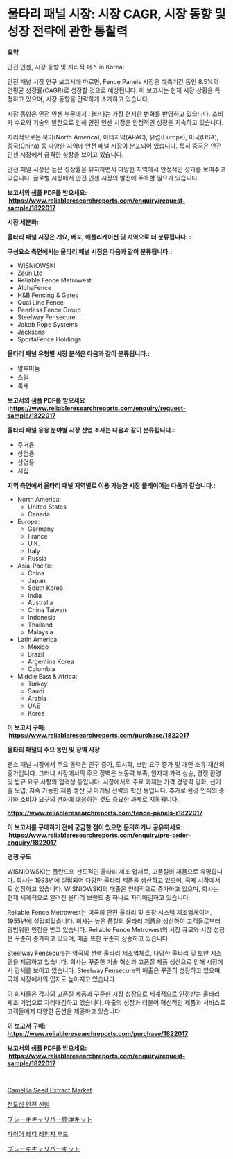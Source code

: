 <p><h1>울타리 패널 시장: 시장 CAGR, 시장 동향 및 성장 전략에 관한 통찰력</h1></p><p><strong>요약</strong></p>
<p><p>안전 인센, 시장 동향 및 지리적 퍼스 in Korea:</p><p>안전 패널 시장 연구 보고서에 따르면, Fence Panels 시장은 예측기간 동안 8.5%의 연평균 성장률(CAGR)로 성장할 것으로 예상됩니다. 이 보고서는 현재 시장 상황을 특정하고 있으며, 시장 동향을 간략하게 소개하고 있습니다.</p><p>시장 동향은 안전 인센 부문에서 나타나는 가장 현저한 변화를 반영하고 있습니다. 소비자 수요와 기술의 발전으로 인해 안전 인센 시장은 안정적인 성장을 지속하고 있습니다.</p><p>지리적으로는 북미(North America), 아태지역(APAC), 유럽(Europe), 미국(USA), 중국(China) 등 다양한 지역에 안전 패널 시장이 분포되어 있습니다. 특히 중국은 안전 인센 시장에서 급격한 성장을 보이고 있습니다.</p><p>안전 패널 시장은 높은 성장률을 유지하면서 다양한 지역에서 안정적인 성과를 보여주고 있습니다. 글로벌 시장에서 안전 인센 시장의 발전에 주목할 필요가 있습니다.</p></p>
<p><strong>보고서의 샘플 PDF를 받으세요: &nbsp;<a href="https://www.reliableresearchreports.com/enquiry/request-sample/1822017">https://www.reliableresearchreports.com/enquiry/request-sample/1822017</a></strong></p>
<p><strong>시장 세분화:</strong></p>
<p><strong> 울타리 패널 시장은 개요, 배포, 애플리케이션 및 지역으로 더 분류됩니다. :</strong></p>
<p><strong>구성요소 측면에서는 울타리 패널 시장은 다음과 같이 분류됩니다.:</strong></p>
<p><ul><li>WIŚNIOWSKI</li><li>Zaun Ltd</li><li>Reliable Fence Metrowest</li><li>AlphaFence</li><li>H&B Fencing & Gates</li><li>Qual Line Fence</li><li>Peerless Fence Group</li><li>Steelway Fensecure</li><li>Jakob Rope Systems</li><li>Jacksons</li><li>SportaFence Holdings</li></ul></p>
<p><strong> 울타리 패널 유형별 시장 분석은 다음과 같이 분류됩니다.:</strong></p>
<p><ul><li>알루미늄</li><li>스틸</li><li>목재</li></ul></p>
<p><strong>보고서의 샘플 PDF를 받으세요 :<a href="https://www.reliableresearchreports.com/enquiry/request-sample/1822017">https://www.reliableresearchreports.com/enquiry/request-sample/1822017</a></strong></p>
<p><strong> 울타리 패널 응용 분야별 시장 산업 조사는 다음과 같이 분류됩니다.:</strong></p>
<p><ul><li>주거용</li><li>상업용</li><li>산업용</li><li>시립</li></ul></p>
<p><strong>지역 측면에서 울타리 패널 지역별로 이용 가능한 시장 플레이어는 다음과 같습니다.:</strong></p>
<p><ul>
    <li>
        North America:
        <ul>
            <li>United States</li>
            <li>Canada</li>
        </ul>
    </li>
    <li>
        Europe:
        <ul>
            <li>Germany</li>
            <li>France</li>
            <li>U.K.</li>
            <li>Italy</li>
            <li>Russia</li>
        </ul>
    </li>
    <li>
        Asia-Pacific:
        <ul>
            <li>China</li>
            <li>Japan</li>
            <li>South Korea</li>
            <li>India</li>
            <li>Australia</li>
            <li>China Taiwan</li>
            <li>Indonesia</li>
            <li>Thailand</li>
            <li>Malaysia</li>
        </ul>
    </li>
    <li>
        Latin America:
        <ul>
            <li>Mexico</li>
            <li>Brazil</li>
            <li>Argentina Korea</li>
            <li>Colombia</li>
        </ul>
    </li>
    <li>
        Middle East & Africa:
        <ul>
            <li>Turkey</li>
            <li>Saudi</li>
            <li>Arabia</li>
            <li>UAE</li>
            <li>Korea</li>
        </ul>
    </li>
    </ul></p>
<p><strong>이 보고서 구매: &nbsp;<a href="https://www.reliableresearchreports.com/purchase/1822017">https://www.reliableresearchreports.com/purchase/1822017</a></strong></p>
<p><strong>울타리 패널의 주요 동인 및 장벽 시장</strong></p>
<p><p>펜스 패널 시장에서 주요 동력은 인구 증가, 도시화, 보안 요구 증가 및 개인 소유 재산의 증가입니다. 그러나 시장에서의 주요 장벽은 노동력 부족, 원자재 가격 상승, 경쟁 환경 및 법규 요구 사항의 엄격성 등입니다. 시장에서의 주요 과제는 가격 경쟁력 강화, 신기술 도입, 지속 가능한 제품 생산 및 마케팅 전략의 혁신 등입니다. 추가로 환경 인식의 증가와 소비자 요구의 변화에 대응하는 것도 중요한 과제로 지목됩니다.</p></p>
<p><strong><a href="https://www.reliableresearchreports.com/fence-panels-r1822017">https://www.reliableresearchreports.com/fence-panels-r1822017</a></strong></p>
<p><strong>이 보고서를 구매하기 전에 궁금한 점이 있으면 문의하거나 공유하세요.: &nbsp;<a href="https://www.reliableresearchreports.com/enquiry/pre-order-enquiry/1822017">https://www.reliableresearchreports.com/enquiry/pre-order-enquiry/1822017</a></strong></p>
<p><strong>경쟁 구도</strong></p>
<p><p>WIŚNIOWSKI는 폴란드의 선도적인 울타리 제조 업체로, 고품질의 제품으로 유명합니다. 회사는 1993년에 설립되어 다양한 울타리 제품을 생산하고 있으며, 국제 시장에서도 성장하고 있습니다. WIŚNIOWSKI의 매출은 연례적으로 증가하고 있으며, 회사는 현재 세계적으로 알려진 울타리 브랜드 중 하나로 자리매김하고 있습니다.</p><p>Reliable Fence Metrowest는 미국의 안전 울타리 및 포장 시스템 제조업체이며, 1955년에 설립되었습니다. 회사는 높은 품질의 울타리 제품을 생산하여 고객들로부터 광범위한 인정을 받고 있습니다. Reliable Fence Metrowest의 시장 규모와 시장 성장은 꾸준히 증가하고 있으며, 매출 또한 꾸준히 상승하고 있습니다.</p><p>Steelway Fensecure는 영국의 선행 울타리 제조업체로, 다양한 울타리 및 보안 시스템을 제공하고 있습니다. 회사는 꾸준한 기술 혁신과 고품질 제품 생산으로 인해 시장에서 강세를 보이고 있습니다. Steelway Fensecure의 매출은 꾸준히 성장하고 있으며, 국제 시장에서의 입지도 높아지고 있습니다.</p><p>이 회사들은 각자의 고품질 제품과 꾸준한 시장 성장으로 세계적으로 인정받는 울타리 제조 기업으로 자리매김하고 있습니다. 매출의 성장과 더불어 혁신적인 제품과 서비스로 고객들에게 다양한 옵션을 제공하고 있습니다.</p></p>
<p><strong>이 보고서 구매: &nbsp; <a href="https://www.reliableresearchreports.com/purchase/1822017">https://www.reliableresearchreports.com/purchase/1822017</a></strong></p>
<p><strong>보고서의 샘플 PDF를 받으세요: &nbsp;<a href="https://www.reliableresearchreports.com/enquiry/request-sample/1822017">https://www.reliableresearchreports.com/enquiry/request-sample/1822017</a></strong><strong></strong></p>
<p>&nbsp;</p>
<p><p><a href="https://issuu.com/reportprime-2/docs/camellia-seed-extract-market-size-2030.pptx">Camellia Seed Extract Market</a></p><p><a href="https://github.com/vs10l4sfg5c/Market-Research-Report-List-1/blob/main/838526830127.md">전도성 안전 신발</a></p><p><a href="https://github.com/cnnriuez22368/Market-Research-Report-List-1/blob/main/288484532909.md">ブレーキキャリパー修理キット</a></p><p><a href="https://github.com/Skyleitney456456/Market-Research-Report-List-1/blob/main/424170330128.md">파이어 레디 레인지 후드</a></p><p><a href="https://github.com/LeanneBruen2023/Market-Research-Report-List-1/blob/main/632304532910.md">ブレーキキャリパーキット</a></p></p>